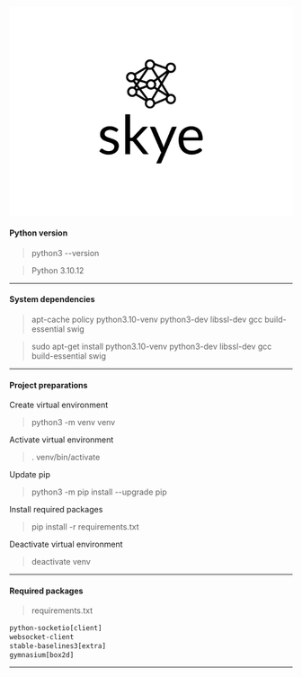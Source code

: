 ![skye logo](skye.svg)

#### Python version
> python3 --version

> Python 3.10.12

--------------------
#### System dependencies

> apt-cache policy python3.10-venv python3-dev libssl-dev gcc build-essential swig

> sudo apt-get install python3.10-venv python3-dev libssl-dev gcc build-essential swig

--------------------
#### Project preparations
Create virtual environment
> python3 -m venv venv

Activate virtual environment
> . venv/bin/activate

Update pip
> python3 -m pip install --upgrade pip

Install required packages
> pip install -r requirements.txt

Deactivate virtual environment
> deactivate venv

--------------------
#### Required packages
> requirements.txt

```
python-socketio[client]
websocket-client
stable-baselines3[extra]
gymnasium[box2d]
```

--------------------